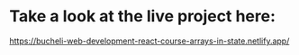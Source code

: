 # Take a look at the live project here:
https://bucheli-web-development-react-course-arrays-in-state.netlify.app/
